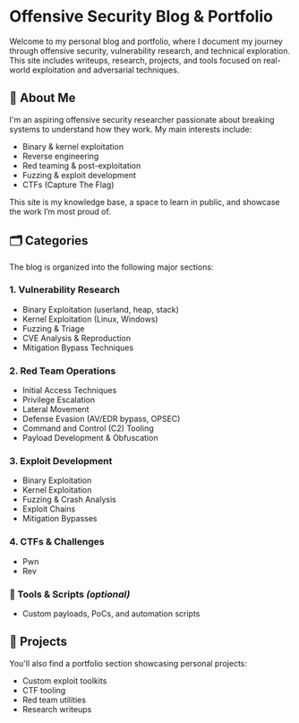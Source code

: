 # Offensive Security Blog & Portfolio

Welcome to my personal blog and portfolio, where I document my journey through offensive security, vulnerability research, and technical exploration. This site includes writeups, research, projects, and tools focused on real-world exploitation and adversarial techniques.

## 🧠 About Me
I'm an aspiring offensive security researcher passionate about breaking systems to understand how they work. My main interests include:

- Binary & kernel exploitation
- Reverse engineering
- Red teaming & post-exploitation
- Fuzzing & exploit development
- CTFs (Capture The Flag)

This site is my knowledge base, a space to learn in public, and showcase the work I’m most proud of.

## 🗂️ Categories

The blog is organized into the following major sections:


### 1. Vulnerability Research
- Binary Exploitation (userland, heap, stack)
- Kernel Exploitation (Linux, Windows)
- Fuzzing & Triage
- CVE Analysis & Reproduction
- Mitigation Bypass Techniques

### 2. Red Team Operations
- Initial Access Techniques
- Privilege Escalation
- Lateral Movement
- Defense Evasion (AV/EDR bypass, OPSEC)
- Command and Control (C2) Tooling
- Payload Development & Obfuscation

### 3. Exploit Development
- Binary Exploitation
- Kernel Exploitation
- Fuzzing & Crash Analysis
- Exploit Chains
- Mitigation Bypasses

### 4. CTFs & Challenges
- Pwn
- Rev

### 🧰 Tools & Scripts *(optional)*
- Custom payloads, PoCs, and automation scripts

## 📂 Projects

You'll also find a portfolio section showcasing personal projects:
- Custom exploit toolkits
- CTF tooling
- Red team utilities
- Research writeups
